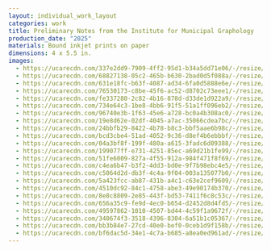 ```yaml
---
layout: individual_work_layout
categories: work
title: Preliminary Notes from the Institute for Municipal Graphology
production_date: "2025"
materials: Bound inkjet prints on paper
dimensions: 4 x 5.5 in.
images:
  - https://ucarecdn.com/337e2dd9-7909-4ff2-95d1-b34a5dd71e06/-/resize/2400/-/quality/lightest/-/format/auto/
  - https://ucarecdn.com/68827138-05c2-465b-b630-2bad0d5f088a/-/resize/2400/-/quality/lightest/-/format/auto/
  - https://ucarecdn.com/631e18fc-b63f-4087-ad34-6fa0d5888e6e/-/resize/2400/-/quality/lightest/-/format/auto/
  - https://ucarecdn.com/76530173-c8be-45f6-ac52-d8702c73eee1/-/resize/2400/-/quality/lightest/-/format/auto/
  - https://ucarecdn.com/fe337280-2c82-4b16-878d-d33de1d922a9/-/resize/2400/-/quality/lightest/-/format/auto/
  - https://ucarecdn.com/734e64c3-1be8-4bb6-91f5-51a1ff096eb2/-/resize/2400/-/quality/lightest/-/format/auto/
  - https://ucarecdn.com/96740e3b-1f63-45e6-a728-bc0a4b308ac0/-/resize/2400/-/quality/lightest/-/format/auto/
  - https://ucarecdn.com/19e8d62e-02df-4045-a7ac-35066cdea7bc/-/resize/2400/-/quality/lightest/-/format/auto/
  - https://ucarecdn.com/24bbfb29-8422-4b78-b8c3-bbf5aae6b98c/-/resize/2400/-/quality/lightest/-/format/auto/
  - https://ucarecdn.com/bcd3cbe4-51ad-4052-9c36-d8ef4b6ebbbf/-/resize/2400/-/quality/lightest/-/format/auto/
  - https://ucarecdn.com/04a3bf8f-199f-480a-a615-3fadc6d09388/-/resize/2400/-/quality/lightest/-/format/auto/
  - https://ucarecdn.com/199077ff-e731-4251-85ec-a69d21b1fe99/-/resize/2400/-/quality/lightest/-/format/auto/
  - https://ucarecdn.com/51fe6009-827a-4f55-912a-984f471f8f69/-/resize/2400/-/quality/lightest/-/format/auto/
  - https://ucarecdn.com/c4ea6b47-b3f2-4dd3-bd0e-9f7b98ebc4e5/-/resize/2400/-/quality/lightest/-/format/auto/
  - https://ucarecdn.com/c5064d2d-db3f-4c4a-9f04-003a135077b0/-/resize/2400/-/quality/lightest/-/format/auto/
  - https://ucarecdn.com/5a423fcc-ab87-431b-a4c1-c63e2cef9609/-/resize/2400/-/quality/lightest/-/format/auto/
  - https://ucarecdn.com/4510dc92-84c1-4758-abe3-49e90174b370/-/resize/2400/-/quality/lightest/-/format/auto/
  - https://ucarecdn.com/8e8c8809-2e85-443f-bd53-7411f6c8c53c/-/resize/2400/-/quality/lightest/-/format/auto/
  - https://ucarecdn.com/656a35c9-fe9d-4ec0-b654-d2452d8d4fd5/-/resize/2400/-/quality/lightest/-/format/auto/
  - https://ucarecdn.com/49597862-1010-4507-bd44-4c59f1a9672f/-/resize/2400/-/quality/lightest/-/format/auto/
  - https://ucarecdn.com/340674f3-3518-4396-8304-6a51b1c05367/-/resize/2400/-/quality/lightest/-/format/auto/
  - https://ucarecdn.com/bb3b84e7-27cd-40e0-bef0-0ceb1d9f158b/-/resize/2400/-/quality/lightest/-/format/auto/
  - https://ucarecdn.com/bf6dac5d-34e1-4c7a-b685-a8ea0ed961ad/-/resize/2400/-/quality/lightest/-/format/auto/
---
```

